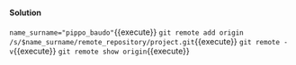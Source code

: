 #### Solution

`name_surname="pippo_baudo"`{{execute}}
`git remote add origin /s/$name_surname/remote_repository/project.git`{{execute}}
`git remote -v`{{execute}}
`git remote show origin`{{execute}}